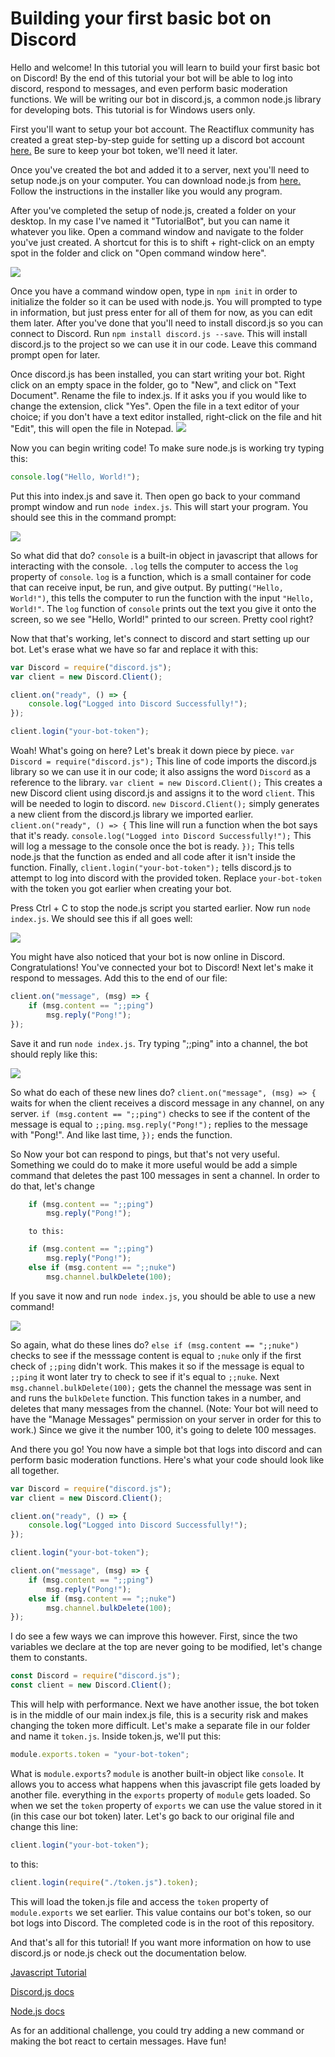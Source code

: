 # Building your first basic bot on Discord
Hello and welcome! In this tutorial you will learn to build your first basic bot on Discord! By the end of this tutorial your bot will be able to log into discord, respond to messages, and even perform basic moderation functions. We will be writing our bot in discord.js, a common node.js library for developing bots. This tutorial is for Windows users only.

First you'll want to setup your bot account.
The Reactiflux community has created a great step-by-step guide for setting up a discord bot account [here.](https://github.com/reactiflux/discord-irc/wiki/Creating-a-discord-bot-&-getting-a-token)
Be sure to keep your bot token, we'll need it later.

Once you've created the bot and added it to a server, next you'll need to setup node.js on your computer. You can download node.js from [here.](https://nodejs.org/en/) Follow the instructions in the installer like you would any program.

After you've completed the setup of node.js, created a folder on your desktop. In my case I've named it "TutorialBot", but you can name it whatever you like. Open a command window and navigate to the folder you've just created. A shortcut for this is to shift + right-click on an empty spot in the folder and click on "Open command window here". 

![](https://i.imgur.com/OGRNrUE.png)

Once you have a command window open, type in `npm init` in order to initialize the folder so it can be used with node.js. You will prompted to type in information, but just press enter for all of them for now, as you can edit them later. After you've done that you'll need to install discord.js so you can connect to Discord. Run `npm install discord.js --save`. This will install discord.js to the project so we can use it in our code. Leave this command prompt open for later.

Once discord.js has been installed, you can start writing your bot. Right click on an empty space in the folder, go to "New", and click on "Text Document". Rename the file to index.js. If it asks you if you would like to change the extension, click "Yes". Open the file in a text editor of your choice; if you don't have a text editor installed, right-click on the file and hit "Edit", this will open the file in Notepad. 
![](https://i.imgur.com/fJYQmS7.png)

Now you can begin writing code! To make sure node.js is working try typing this:
```javascript
console.log("Hello, World!");
```

Put this into index.js and save it. Then open go back to your command prompt window and run `node index.js`. This will start your program. You should see this in the command prompt: 

![](https://i.imgur.com/gJP2opk.png)

So what did that do? `console` is a built-in object in javascript that allows for interacting with the console. `.log` tells the computer to access the `log` property of `console`.  `log` is a function, which is a small container for code that can receive input, be run, and give output. By putting`("Hello, World!")`, this tells the computer to run the function with the input `"Hello, World!"`. The `log` function of `console` prints out the text you give it onto the screen, so we see "Hello, World!" printed to our screen. Pretty cool right?

Now that that's working, let's connect to discord and start setting up our bot. Let's erase what we have so far and replace it with this:
```javascript
var Discord = require("discord.js");
var client = new Discord.Client();

client.on("ready", () => {
	console.log("Logged into Discord Successfully!");
});

client.login("your-bot-token");
```
Woah! What's going on here? Let's break it down piece by piece. `var Discord = require("discord.js");` This line of code imports the discord.js library so we can use it in our code; it also assigns the word `Discord` as a reference to the library. `var client = new Discord.Client();` This creates a new Discord client using discord.js and assigns it to the word `client`. This will be needed to login to discord. `new Discord.Client();` simply generates a new client from the discord.js library we imported earlier. `client.on("ready", () => {` This line will run a function when the bot says that it's ready. `console.log("Logged into Discord Successfully!");` This will log a message to the console once the bot is ready. `});` This tells node.js that the function as ended and all code after it isn't inside the function. Finally, `client.login("your-bot-token");` tells discord.js to attempt to log into discord with the provided token. Replace `your-bot-token` with the token you got earlier when creating your bot.

Press Ctrl + C to stop the node.js script you started earlier. Now run `node index.js`. We should see this if all goes well:

![](https://i.imgur.com/JUnRWCR.png)

You might have also noticed that your bot is now online in Discord. Congratulations! You've connected your bot to Discord! Next let's make it respond to messages. Add this to the end of our file:
```javascript
client.on("message", (msg) => {
	if (msg.content == ";;ping")
    	msg.reply("Pong!");
});
```
Save it and run `node index.js`. Try typing ";;ping" into a channel, the bot should reply like this:

![](https://media.giphy.com/media/3oFzmoVpEXCeLp3piE/giphy.gif)

So what do each of these new lines do? `client.on("message", (msg) => {` waits for when the client receives a discord message in any channel, on any server. `if (msg.content == ";;ping")` checks to see if the content of the message is equal to `;;ping`. `msg.reply("Pong!");` replies to the message with "Pong!". And like last time, `});` ends the function.

So Now your bot can respond to pings, but that's not very useful. Something we could do to make it more useful would be add a simple command that deletes the past 100 messages in sent a channel. In order to do that, let's change
```javascript
	if (msg.content == ";;ping")
    	msg.reply("Pong!");
```
        to this:
        
```javascript
    if (msg.content == ";;ping")
    	msg.reply("Pong!");
    else if (msg.content == ";;nuke") 
    	msg.channel.bulkDelete(100);
```
If you save it now and run `node index.js`, you should be able to use a new command!

![](https://media.giphy.com/media/3oFzmiRPJUbqa5L2yA/giphy.gif)

So again, what do these lines do? `else if (msg.content == ";;nuke")` checks to see if the messsage content is equal to `;nuke` only if the first check of `;;ping` didn't work. This makes it so if the message is equal to `;;ping` it wont later try to check to see if it's equal to `;;nuke`. Next `msg.channel.bulkDelete(100);` gets the channel the message was sent in and runs the `bulkDelete` function. This function takes in a number, and deletes that many messages from the channel. (Note: Your bot will need to have the "Manage Messages" permission on your server in order for this to work.) Since we give it the number 100, it's going to delete 100 messages.

And there you go! You now have a simple bot that logs into discord and can perform basic moderation functions. Here's what your code should look like all together.

```javascript
var Discord = require("discord.js");
var client = new Discord.Client();

client.on("ready", () => {
	console.log("Logged into Discord Successfully!");
});

client.login("your-bot-token");

client.on("message", (msg) => {
    if (msg.content == ";;ping")
    	msg.reply("Pong!");
    else if (msg.content == ";;nuke") 
    	msg.channel.bulkDelete(100);
});
```

I do see a few ways we can improve this however. First, since the two variables we declare at the top are never going to be modified, let's change them to constants.
```javascript
const Discord = require("discord.js");
const client = new Discord.Client();
```
This will help with performance.
Next we have another issue, the bot token is in the middle of our main index.js file, this is a security risk and makes changing the token more difficult. Let's make a separate file in our folder and name it `token.js`. Inside token.js, we'll put this:
```javascript
module.exports.token = "your-bot-token";
```
What is `module.exports`? 
`module` is another built-in object like `console`. It allows you to access what happens when this javascript file gets loaded by another file. everything in the `exports` property of `module` gets loaded. So when we set the `token` property of `exports` we can use the value stored in it (in this case our bot token) later. Let's go back to our original file and change this line:
 ```javascript
 client.login("your-bot-token");
 ```
 to this:
 ```javascript
 client.login(require("./token.js").token);
 ```
 
This will load the token.js file and access the `token` property of `module.exports` we set earlier. This value contains our bot's token, so our bot logs into Discord. The completed code is in the root of this repository.

And that's all for this tutorial! If you want more information on how to use discord.js or node.js check out the documentation below.

[Javascript Tutorial](https://www.tutorialspoint.com/javascript/)

[Discord.js docs](https://discord.js.org/#/docs/main/stable/general/faq)

[Node.js docs](https://nodejs.org/docs/latest-v7.x/api/)

As for an additional challenge, you could try adding a new command or making the bot react to certain messages. Have fun!

